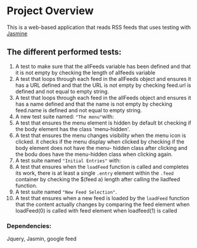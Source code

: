 # Project Overview

This is a web-based application that reads RSS feeds that uses testing with [Jasmine](http://jasmine.github.io/) 


## The different performed tests:


1. A test to make sure that the allFeeds variable has been defined and that it is not empty by checking the length  of allfeeds variable
2. A test that loops through each feed in the allFeeds object and ensures it has a URL defined and that the URL is not empty by checking feed.url is defined and not equal to empty string.
3. A test that loops through each feed in the allFeeds object and ensures it has a name defined and that the name is not empty by checking feed.name is defined and not equal to empty string.
4. A  new test suite named: `"The menu"`with:
5. A test that ensures the menu element is hidden by default bt checking if the body element has the class 'menu-hidden'.
6. A test that ensures the menu changes visibility when the menu icon is clicked.  it checks if the menu display when clicked by checking if the body element does not have the menu- hidden class after clicking and the bodu does have the menu-hidden class when clicking again. 
7. A test suite named `"Initial Entries"` with:
8. A test that ensures when the `loadFeed` function is called and completes its work, there is at least a single `.entry` element within the `.feed` container by checking the $(feed a) length after calling the liadfeed function.
9. A test suite named `"New Feed Selection"`.
10. A test that ensures when a new feed is loaded by the `loadFeed` function that the content actually changes by comparing the feed element when loadFeed(0) is called with feed element when  loadfeed(1) is called
### Dependencies:
Jquery, Jasmin, google feed